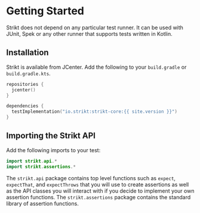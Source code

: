 ---
---

# Getting Started

Strikt does not depend on any particular test runner.
It can be used with JUnit, Spek or any other runner that supports tests written in Kotlin.

## Installation

Strikt is available from JCenter.
Add the following to your `build.gradle` or `build.gradle.kts`.

```kotlin
repositories {
  jcenter()
}

dependencies {
  testImplementation("io.strikt:strikt-core:{{ site.version }}")
}
```

## Importing the Strikt API

Add the following imports to your test:

```kotlin
import strikt.api.*
import strikt.assertions.*
```

The `strikt.api` package contains top level functions such as `expect`, `expectThat`, and `expectThrows` that you will use to create assertions as well as the API classes you will interact with if you decide to implement your own assertion functions.
The `strikt.assertions` package contains the standard library of assertion functions.

